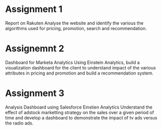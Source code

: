 # Assignment 1
Report on Rakuten
  Analyse the website and identify the various the algorithms used for pricing, promotion, search and recommendation.

# Assignemnt 2
Dashboard for Marketa Analytics
 Using Einstein Analytics, build a visualization dashboard for the client to understand impact of the various attributes in pricing and promotion and build a recommendation system.
 
 # Assignment 3
 Analysis Dashboard using Salesforce Einstien Analytics
   Understand the effect of adstock marketting strategy on the sales over a given period of time and develop a dashboard to demonstrate the impact of tv ads versus the radio ads.
